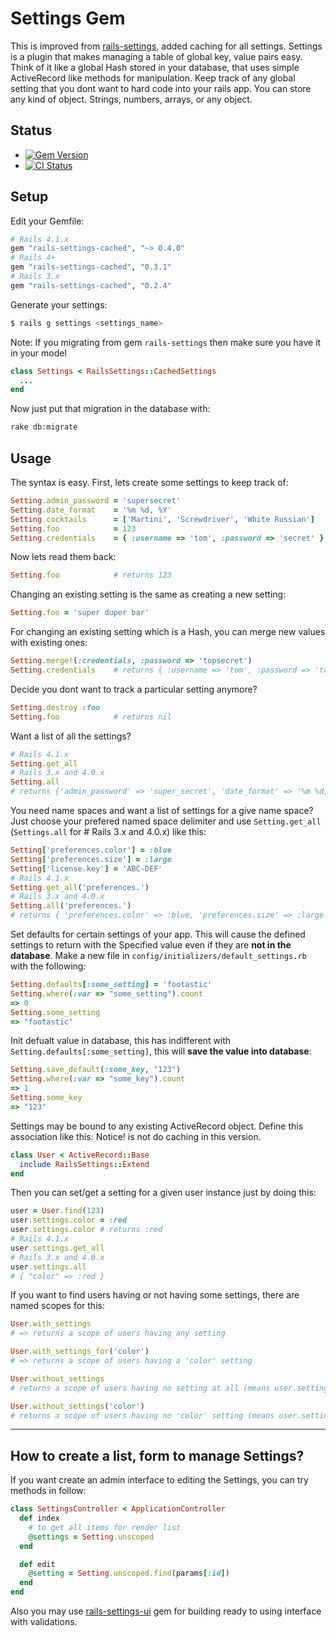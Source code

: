 # Settings Gem

This is improved from [rails-settings](https://github.com/ledermann/rails-settings),
added caching for all settings. Settings is a plugin that makes managing a table of
global key, value pairs easy. Think of it like a global Hash stored in your database,
that uses simple ActiveRecord like methods for manipulation. Keep track of any global
setting that you dont want to hard code into your rails app. You can store any kind
of object. Strings, numbers, arrays, or any object.

## Status

- [![Gem Version](https://badge.fury.io/rb/rails-settings-cached.png)](https://rubygems.org/gems/rails-settings-cached)
- [![CI Status](https://api.travis-ci.org/huacnlee/rails-settings-cached.png)](http://travis-ci.org/huacnlee/rails-settings-cached)

## Setup

Edit your Gemfile:

```ruby
# Rails 4.1.x
gem "rails-settings-cached", "~> 0.4.0"
# Rails 4+
gem "rails-settings-cached", "0.3.1"
# Rails 3.x
gem "rails-settings-cached", "0.2.4"
```

Generate your settings:

```bash
$ rails g settings <settings_name>
```

Note: If you migrating from gem `rails-settings` then make sure you have it in your model

```ruby
class Settings < RailsSettings::CachedSettings
  ...
end
```

Now just put that migration in the database with:

```bash
rake db:migrate
```

## Usage

The syntax is easy.  First, lets create some settings to keep track of:

```ruby
Setting.admin_password = 'supersecret'
Setting.date_format    = '%m %d, %Y'
Setting.cocktails      = ['Martini', 'Screwdriver', 'White Russian']
Setting.foo            = 123
Setting.credentials    = { :username => 'tom', :password => 'secret' }
```

Now lets read them back:

```ruby
Setting.foo            # returns 123
```

Changing an existing setting is the same as creating a new setting:

```ruby
Setting.foo = 'super duper bar'
```

For changing an existing setting which is a Hash, you can merge new values with existing ones:

```ruby
Setting.merge!(:credentials, :password => 'topsecret')
Setting.credentials    # returns { :username => 'tom', :password => 'topsecret' }
```

Decide you dont want to track a particular setting anymore?

```ruby
Setting.destroy :foo
Setting.foo            # returns nil
```

Want a list of all the settings?
```ruby
# Rails 4.1.x
Setting.get_all
# Rails 3.x and 4.0.x
Setting.all
# returns {'admin_password' => 'super_secret', 'date_format' => '%m %d, %Y'}
```

You need name spaces and want a list of settings for a give name space? Just choose your prefered named space delimiter and use `Setting.get_all` (`Settings.all` for # Rails 3.x and 4.0.x) like this:

```ruby
Setting['preferences.color'] = :blue
Setting['preferences.size'] = :large
Setting['license.key'] = 'ABC-DEF'
# Rails 4.1.x
Setting.get_all('preferences.')
# Rails 3.x and 4.0.x
Setting.all('preferences.')
# returns { 'preferences.color' => :blue, 'preferences.size' => :large }
```

Set defaults for certain settings of your app.  This will cause the defined settings to return with the
Specified value even if they are **not in the database**.  Make a new file in `config/initializers/default_settings.rb`
with the following:

```ruby
Setting.defaults[:some_setting] = 'footastic'
Setting.where(:var => "some_setting").count
=> 0
Setting.some_setting
=> "footastic"
```

Init defualt value in database, this has indifferent with `Setting.defaults[:some_setting]`, this will **save the value into database**:

```ruby
Setting.save_default(:some_key, "123")
Setting.where(:var => "some_key").count
=> 1
Setting.some_key
=> "123"
```

Settings may be bound to any existing ActiveRecord object. Define this association like this:
Notice! is not do caching in this version.

```ruby
class User < ActiveRecord::Base
  include RailsSettings::Extend
end
```

Then you can set/get a setting for a given user instance just by doing this:

```ruby
user = User.find(123)
user.settings.color = :red
user.settings.color # returns :red
# Rails 4.1.x
user.settings.get_all
# Rails 3.x and 4.0.x
user.settings.all
# { "color" => :red }
```

If you want to find users having or not having some settings, there are named scopes for this:

```ruby
User.with_settings
# => returns a scope of users having any setting

User.with_settings_for('color')
# => returns a scope of users having a 'color' setting

User.without_settings
# returns a scope of users having no setting at all (means user.settings.get_all == {})

User.without_settings('color')
# returns a scope of users having no 'color' setting (means user.settings.color == nil)
```

-----

## How to create a list, form to manage Settings?

If you want create an admin interface to editing the Settings, you can try methods in follow:

```ruby
class SettingsController < ApplicationController
  def index
    # to get all items for render list
    @settings = Setting.unscoped
  end

  def edit
    @setting = Setting.unscoped.find(params[:id])
  end
end
```


Also you may use [rails-settings-ui](https://github.com/accessd/rails-settings-ui) gem
for building ready to using interface with validations.

